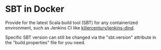 # SBT in Docker

Provide for the latest Scala build tool (SBT) for any containerized environment, such as Jenkins CI like [killercentury/jenkins-dind](https://registry.hub.docker.com/u/killercentury/jenkins-dind/).

Specific SBT version can still be changed via the "sbt.version" attribute in the "build.properties" file for you need.